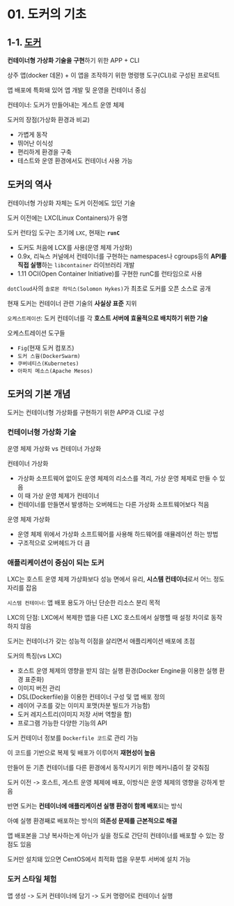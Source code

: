 # 01. 도커의 기초

## 1-1. [**도커**](https://www.docker.com/)

**컨테이너형 가상화 기술을 구현**하기 위한 APP + CLI  

상주 앱(docker 데몬) + 이 앱을 조작하기 위한 명령행 도구(CLI)로 구성된 프로덕트

앱 배포에 특화돼 있어 앱 개발 및 운영을 컨테이너 중심

컨테이너: 도커가 만들어내는 게스트 운영 체제

도커의 장점(가상화 환경과 비교)

- 가볍게 동작
- 뛰어난 이식성
- 편리하게 환경을 구축
- 테스트와 운영 환경에서도 컨테이너 사용 가능

## 도커의 역사

컨테이너형 가상화 자체는 도커 이전에도 있던 기술

도커 이전에는 LXC(Linux Containers)가 유명

도커 런타임 도구는 초기에 `LXC`, 현재는 **`runC`**

- 도커도 처음에 LCX를 사용(운영 체제 가상화)
- 0.9x, 리눅스 커널에서 컨테이너를 구현하는 namespaces나 cgroups등의 **API를 직접 실행**하는 `libcontainer` 라이브러리 개발
- 1.11 OCI(Open Container Initiative)를 구현한 runC를 런타임으로 사용

`dotCloud`사의 `솔로몬 하익스(Solomon Hykes)`가 최초로 도커를 오픈 소스로 공개

현재 도커는 컨테이너 관련 기술의 **사실상 표준** 지위

`오케스트레이션`: 도커 컨테이너를 각 **호스트 서버에 효율적으로 배치하기 위한 기술**

오케스트레이션 도구들

- `Fig`(현재 도커 컴포즈)
- `도커 스웜(DockerSwarm)`
- `쿠버네티스(Kubernetes)`
- `아파치 메소스(Apache Mesos)`

## 도커의 기본 개념

도커는 컨테이너형 가상화를 구현하기 위한 APP과 CLI로 구성

### 컨테이너형 가상화 기술

운영 체제 가상화 vs 컨테이너 가상화

컨테이너 가상화

- 가상화 소프트웨어 없이도 운영 체제의 리소스를 격리, 가상 운영 체제로 만들 수 있음
- 이 때 가상 운영 체제가 컨테이너
- 컨테이너를 만들면서 발생하는 오버헤드는 다른 가상화 소프트웨어보다 적음

운영 체제 가상화

- 운영 체제 위에서 가상화 소프트웨어를 사용해 하드웨어를 애뮬레이션 하는 방법
- 구조적으로 오버헤드가 더 큼

### 애플리케이션이 중심이 되는 도커

LXC는 호스트 운영 체제 가상화보다 성능 면에서 유리, **시스템 컨테이너**로서 어느 정도 자리를 잡음

`시스템 컨테이너`: 앱 배포 용도가 아닌 단순한 리소스 분리 목적

LXC의 단점: LXC에서 복제한 앱을 다른 LXC 호스트에서 실행핼 때 설정 차이로 동작 하지 않음

도커는 컨테이너가 갖는 성능적 이점을 살리면서 애플리케이션 배포에 초점

도커의 특징(vs LXC)

- 호스트 운영 체제의 영향을 받지 않는 실행 환경(Docker Engine을 이용한 실행 환경 표준화)
- 이미지 버전 관리
- DSL(Dockerfile)을 이용한 컨테이너 구성 및 앱 배포 정의
- 레이어 구조를 갖는 이미지 포맷(차분 빌드가 가능함)
- 도커 레지스트리(이미지 저장 서버 역할을 함)
- 프로그램 가능한 다양한 기능의 API

도커 컨테이너 정보를 `Dockerfile 코드`로 관리 가능

이 코드를 기반으로 복제 및 배포가 이루어저 **재현성이 높음**

만들어 둔 기존 컨테이너를 다른 환경에서 동작시키기 위한 메커니즘이 잘 갖춰짐

도커 이전 -> 호스트, 게스트 운영 체제에 배포, 이방식은 운영 체제의 영향을 강하게 받음

반면 도커는 **컨테이너에 애플리케이션 실행 환경이 함께 배포**되는 방식

아예 실행 환경째로 배포하는 방식의 **의존성 문제를 근본적으로 해결**

앱 배포본을 그냥 복사하는게 아닌가 싶을 정도로 간단히 컨테이너를 배포할 수 있는 장점도 있음

도커만 설치돼 있으면 CentOS에서 최적화 앱을 우분투 서버에 설치 가능

### 도커 스타일 체험

앱 생성 -> 도커 컨테이너에 담기 -> 도커 명령어로 컨테이너 실행
